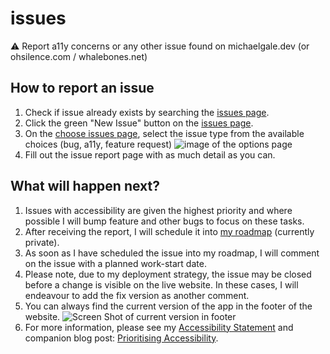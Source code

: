 # issues

⚠️ Report a11y concerns or any other issue found on michaelgale.dev (or ohsilence.com / whalebones.net) 

## How to report an issue

1. Check if issue already exists by searching the [issues page](https://github.com/miclgael/issues/issues).
2. Click the green "New Issue" button on the [issues page](https://github.com/miclgael/issues/issues). 
3. On the [choose issues page](https://github.com/miclgael/issues/issues/new/choose), select the issue type from the available choices (bug, a11y, feature request) ![image of the options page](https://github.com/miclgael/issues/assets/4301358/e6ba763d-47ec-49ec-b690-584d62bc19d3)
4. Fill out the issue report page with as much detail as you can.

## What will happen next?

1. Issues with accessibility are given the highest priority and where possible I will bump feature and other bugs to focus on these tasks. 
2. After receiving the report, I will schedule it into [my roadmap](https://github.com/users/miclgael/projects/4) (currently private).
3. As soon as I have scheduled the issue into my roadmap, I will comment on the issue with a planned work-start date. 
4. Please note, due to my deployment strategy, the issue may be closed before a change is visible on the live website. In these cases, I will endeavour to add the fix version as another comment. 
5. You can always find the current version of the app in the footer of the website. ![Screen Shot of current version in footer](https://github.com/miclgael/issues/assets/4301358/0af5b8bf-c09e-4a44-9652-924c32a7ab24)
6. For more information, please see my [Accessibility Statement](http://michaelgale.dev/accessibility-statement) and companion blog post: [Prioritising Accessibility](https://www.michaelgale.dev/blog/prioritising-accessibility).
